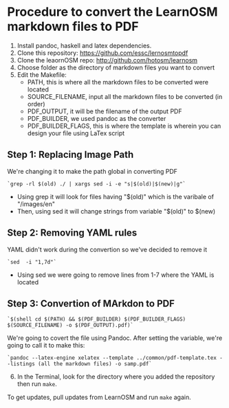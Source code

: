 Procedure to convert the LearnOSM markdown files to PDF
=================

1. Install pandoc, haskell and latex dependencies.
2. Clone this repository: https://github.com/essc/lernosmtopdf 
3. Clone the leaornOSM repo: http://github.com/hotosm/learnosm
4. Choose folder as the directory of markdown files you want to convert
5. Edit the Makefile:
	- PATH, this is where all the markdown files to be converted were located
	- SOURCE_FILENAME, input all the markdown files to be converted (in order)
	- PDF_OUTPUT, it will be the filename of the output PDF
	- PDF_BUILDER, we used pandoc as the converter
	- PDF_BUILDER_FLAGS, this is where the template is wherein you can design your file using LaTex script

Step 1: Replacing Image Path
---------------------
We're changing it to make the path global in converting PDF
	
	`grep -rl $(old) ./ | xargs sed -i -e "s|$(old)|$(new)|g"` 

- Using grep it will look for files having "$(old)" which is the varibale of "/images/en"
- Then, using sed it will change strings from variable "$(old)" to $(new)

Step 2: Removing YAML rules
---------------------
YAML didn't work during the convertion so we've decided to remove it

	`sed  -i "1,7d"`

- Using sed we were going to remove lines from 1-7 where the YAML is located

Step 3: Convertion of MArkdon to PDF
----------------------

	`$(shell cd $(PATH) && $(PDF_BUILDER) $(PDF_BUILDER_FLAGS) $(SOURCE_FILENAME) -o $(PDF_OUTPUT).pdf)`

We're going to covert the file using Pandoc. After setting the variable, we're going to call it to make this:

	`pandoc --latex-engine xelatex --template ../common/pdf-template.tex --listings (all the markdown files) -o samp.pdf`

6. In the Terminal, look for the directory where you added the repository then run `make`. 

To get updates, pull updates from LearnOSM and run `make` again. 
